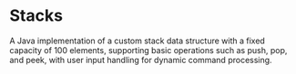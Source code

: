 # Stacks
A Java implementation of a custom stack data structure with a fixed capacity of 100 elements, supporting basic operations such as push, pop, and peek, with user input handling for dynamic command processing.
